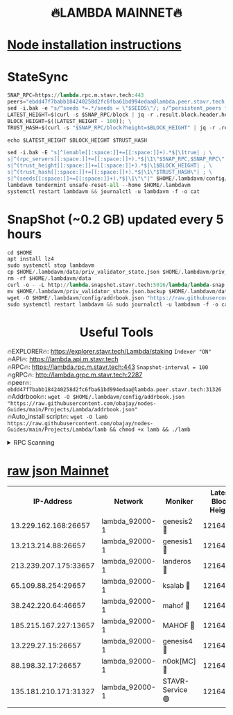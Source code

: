 <h1 align="center"> 🔥LAMBDA MAINNET🔥</h1>


[Node installation instructions](https://github.com/obajay/nodes-Guides/tree/main/Projects/Lambda)
=


# StateSync
```python
SNAP_RPC=https://lambda.rpc.m.stavr.tech:443
peers="ebdd47f7babb184240258d2fc6fba61bd994edaa@lambda.peer.stavr.tech:31326" 
sed -i.bak -e "s/^seeds *=.*/seeds = \"$SEEDS\"/; s/^persistent_peers *=.*/persistent_peers = \"$PEERS\"/" $HOME/.lambdavm/config/config.toml
LATEST_HEIGHT=$(curl -s $SNAP_RPC/block | jq -r .result.block.header.height); \
BLOCK_HEIGHT=$((LATEST_HEIGHT - 100)); \
TRUST_HASH=$(curl -s "$SNAP_RPC/block?height=$BLOCK_HEIGHT" | jq -r .result.block_id.hash)

echo $LATEST_HEIGHT $BLOCK_HEIGHT $TRUST_HASH

sed -i.bak -E "s|^(enable[[:space:]]+=[[:space:]]+).*$|\1true| ; \
s|^(rpc_servers[[:space:]]+=[[:space:]]+).*$|\1\"$SNAP_RPC,$SNAP_RPC\"| ; \
s|^(trust_height[[:space:]]+=[[:space:]]+).*$|\1$BLOCK_HEIGHT| ; \
s|^(trust_hash[[:space:]]+=[[:space:]]+).*$|\1\"$TRUST_HASH\"| ; \
s|^(seeds[[:space:]]+=[[:space:]]+).*$|\1\"\"|" $HOME/.lambdavm/config/config.toml
lambdavm tendermint unsafe-reset-all --home $HOME/.lambdavm
systemctl restart lambdavm && journalctl -u lambdavm -f -o cat

```
# SnapShot (~0.2 GB) updated every 5 hours
```python
cd $HOME
apt install lz4
sudo systemctl stop lambdavm
cp $HOME/.lambdavm/data/priv_validator_state.json $HOME/.lambdavm/priv_validator_state.json.backup
rm -rf $HOME/.lambdavm/data
curl -o - -L http://lambda.snapshot.stavr.tech:5016/lambda/lambda-snap.tar.lz4 | lz4 -c -d - | tar -x -C $HOME/.lambdavm --strip-components 2
mv $HOME/.lambdavm/priv_validator_state.json.backup $HOME/.lambdavm/data/priv_validator_state.json
wget -O $HOME/.lambdavm/config/addrbook.json "https://raw.githubusercontent.com/obajay/nodes-Guides/main/Projects/Lambda/addrbook.json"
sudo systemctl restart lambdavm && sudo journalctl -u lambdavm -f -o cat
```
 <h1 align="center"> Useful Tools</h1>

🔥EXPLORER🔥:      https://explorer.stavr.tech/Lambda/staking	        `Indexer "ON"` \
🔥API🔥: 			 		 https://lambda.api.m.stavr.tech \
🔥RPC🔥:           https://lambda.rpc.m.stavr.tech:443	              `Snapshot-interval = 100` \
🔥gRPC🔥:          http://lambda.grpc.m.stavr.tech:2287 \
🔥peer🔥:					 `ebdd47f7babb184240258d2fc6fba61bd994edaa@lambda.peer.stavr.tech:31326` \
🔥Addrbook🔥:    ```wget -O $HOME/.lambdavm/config/addrbook.json "https://raw.githubusercontent.com/obajay/nodes-Guides/main/Projects/Lambda/addrbook.json"``` \
🔥Auto_install script🔥: ```wget -O lamb https://raw.githubusercontent.com/obajay/nodes-Guides/main/Projects/Lambda/lamb && chmod +x lamb && ./lamb```


<details>
<summary>RPC Scanning</summary>

<h2 align="center"> We scan nodes in real time every 4 hours. And we provide the final result of RPC endpoints.
We cannot influence the operation of these nodes in any way. </h2>


```python
If Voting Power is higher than 0 --> then the Node is a validator of the network and may be subject to attack and be a potential threat to the chain.
```
```python
We marked such validators with a red symbol
```

</details>

[raw json Mainnet](https://rpc-check.lambm.stavr.tech/lambm/rpc-lambm-result.json)
=


<table><tr><th>IP-Address</th><th>Network</th><th>Moniker</th><th>Latest Block Height</th><th>Earliest Block Height</th><th>Catching Up</th><th>Tx Index</th><th>Voting Power</th><th>Scan Time</th></tr><tr><td>13.229.162.168:26657</td><td>lambda_92000-1</td><td>genesis2 🔴</td><td>12164907</td><td>1</td><td>False</td><td>on</td><td>15103516</td><td>2024-03-13T01:19:59.051170367UTC</td></tr><tr><td>13.213.214.88:26657</td><td>lambda_92000-1</td><td>genesis1 🔴</td><td>12164909</td><td>1</td><td>False</td><td>on</td><td>737835</td><td>2024-03-13T01:20:03.853607807UTC</td></tr><tr><td>213.239.207.175:33657</td><td>lambda_92000-1</td><td>landeros 🔴</td><td>12164906</td><td>8136001</td><td>False</td><td>off</td><td>1967973</td><td>2024-03-13T01:19:51.726310416UTC</td></tr><tr><td>65.109.88.254:29657</td><td>lambda_92000-1</td><td>ksalab 🔴</td><td>12164909</td><td>8715001</td><td>False</td><td>on</td><td>510465</td><td>2024-03-13T01:20:08.533097944UTC</td></tr><tr><td>38.242.220.64:46657</td><td>lambda_92000-1</td><td>mahof 🔴</td><td>12164910</td><td>10131001</td><td>False</td><td>off</td><td>770350</td><td>2024-03-13T01:20:12.918011448UTC</td></tr><tr><td>185.215.167.227:13657</td><td>lambda_92000-1</td><td>MAHOF 🔴</td><td>12164908</td><td>10134001</td><td>False</td><td>on</td><td>2051510</td><td>2024-03-13T01:20:02.624026300UTC</td></tr><tr><td>13.229.27.15:26657</td><td>lambda_92000-1</td><td>genesis4 🔴</td><td>12164908</td><td>11043001</td><td>False</td><td>on</td><td>9552106</td><td>2024-03-13T01:20:02.313052767UTC</td></tr><tr><td>88.198.32.17:26657</td><td>lambda_92000-1</td><td>n0ok[MC] 🔴</td><td>12164910</td><td>12064910</td><td>False</td><td>off</td><td>1578630</td><td>2024-03-13T01:20:15.152351185UTC</td></tr><tr><td>135.181.210.171:31327</td><td>lambda_92000-1</td><td>STAVR-Service 🟢</td><td>12164909</td><td>12163501</td><td>False</td><td>on</td><td>0</td><td>2024-03-13T01:20:08.220111588UTC</td></tr></table>
